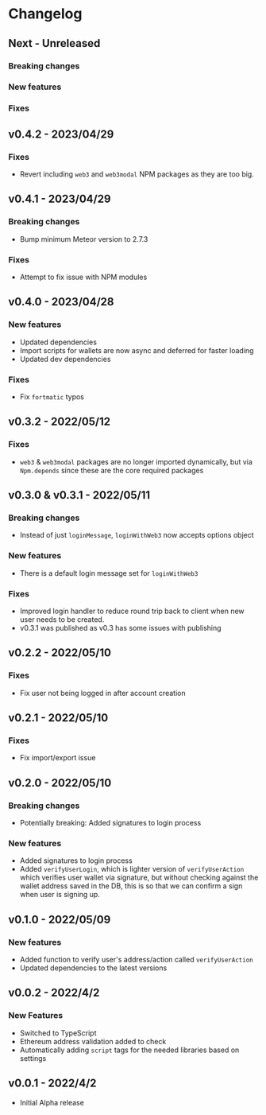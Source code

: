 # Changelog

## Next - Unreleased

### Breaking changes

### New features

### Fixes

## v0.4.2 - 2023/04/29

### Fixes
* Revert including `web3` and `web3modal` NPM packages as they are too big. 

## v0.4.1 - 2023/04/29

### Breaking changes
* Bump minimum Meteor version to 2.7.3

### Fixes
* Attempt to fix issue with NPM modules

## v0.4.0 - 2023/04/28

### New features
* Updated dependencies
* Import scripts for wallets are now async and deferred for faster loading
* Updated dev dependencies

### Fixes
* Fix `fortmatic` typos

## v0.3.2 - 2022/05/12

### Fixes
* `web3` & `web3modal` packages are no longer imported dynamically, but via `Npm.depends` since these are the core required packages

## v0.3.0 & v0.3.1 - 2022/05/11

### Breaking changes
* Instead of just `loginMessage`, `loginWithWeb3` now accepts options object

### New features
* There is a default login message set for `loginWithWeb3`

### Fixes
* Improved login handler to reduce round trip back to client when new user needs to be created.
* v0.3.1 was published as v0.3 has some issues with publishing

## v0.2.2 - 2022/05/10

### Fixes
* Fix user not being logged in after account creation

## v0.2.1 - 2022/05/10

### Fixes
* Fix import/export issue

## v0.2.0 - 2022/05/10

### Breaking changes

* Potentially breaking: Added signatures to login process

### New features

* Added signatures to login process
* Added `verifyUserLogin`, which is lighter version of `verifyUserAction` which verifies user wallet via signature, but
  without checking against the wallet address saved in the DB, this is so that we can confirm a sign when user is
  signing up.

## v0.1.0 - 2022/05/09

### New features

* Added function to verify user's address/action called `verifyUserAction`
* Updated dependencies to the latest versions

## v0.0.2 - 2022/4/2

### New Features

* Switched to TypeScript
* Ethereum address validation added to check
* Automatically adding `script` tags for the needed libraries based on settings

## v0.0.1 - 2022/4/2

* Initial Alpha release
